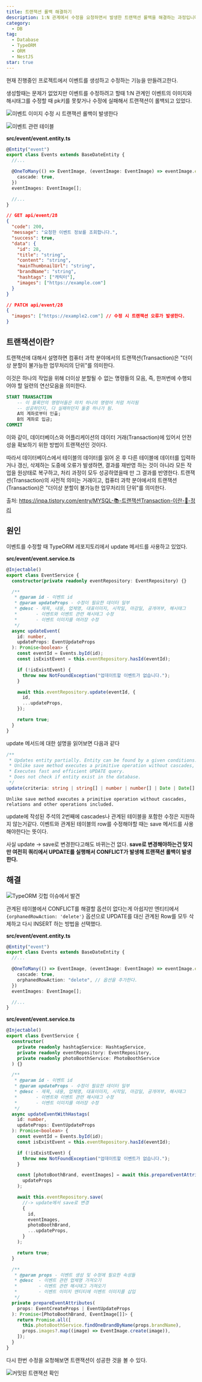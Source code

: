 ```yaml
---
title: 트랜잭션 롤백 해결하기
description: 1:N 관계에서 수정을 요청하면서 발생한 트랜잭션 롤백을 해결하는 과정입니다.
category:
  - DB
tag:
  - Database
  - TypeORM
  - ORM
  - NestJS
star: true
---
```


현재 진행중인 프로젝트에서 이벤트를 생성하고 수정하는 기능을 만들려고한다.

생성할때는 문제가 없었지만 이벤트를 수정하려고 할때 1:N 관계인 이벤트의 이미지와 해시태그를
수정할 때 pk키를 못찾거나 수정에 실패해서 트랜잭션이 롤백되고 있었다.

![이벤트 이미지 수정 시 트랜잭션 롤백이 발생한다](https://github.com/Zamoca42/blog/assets/96982072/74f75939-7aad-418b-966f-d839c47c8bde)

![이벤트 관련 테이블](https://github.com/Zamoca42/blog/assets/96982072/84b03205-12b1-44bd-ba2a-a55f4e12da42)

**src/event/event.entity.ts**

```ts
@Entity("event")
export class Events extends BaseDateEntity {
  //...

  @OneToMany(() => EventImage, (eventImage: EventImage) => eventImage.event, {
    cascade: true,
  })
  eventImages: EventImage[];

  //...
}
```

```json
// GET api/event/28
{
  "code": 200,
  "message": "요청한 이벤트 정보를 조회합니다.",
  "success": true,
  "data": {
    "id": 28,
    "title": "string",
    "content": "string",
    "mainThumbnailUrl": "string",
    "brandName": "string",
    "hashtags": ["캐릭터"],
    "images": ["https://example.com"]
  }
}
```

```json
// PATCH api/event/28
{
  "images": ["https://example2.com"] // 수정 시 트랜잭션 오류가 발생한다.
}
```

## 트랜잭션이란?

트랜잭션에 대해서 설명하면 컴퓨터 과학 분야에서의 트랜잭션(Transaction)은 "더이상 분할이 불가능한 업무처리의 단위"를 의미한다.

이것은 하나의 작업을 위해 더이상 분할될 수 없는 명령들의 모음,
즉, 한꺼번에 수행되어야 할 일련의 연산모음을 의미한다.

```sql
START TRANSACTION
    -- 이 블록안의 명령어들은 마치 하나의 명령어 처럼 처리됨
    -- 성공하던지, 다 실패하던지 둘중 하나가 됨.
    A의 계좌로부터 인출;
    B의 계좌로 입금;
COMMIT
```

이와 같이, 데이터베이스와 어플리케이션의 데이터 거래(Transaction)에 있어서 안전성을 확보하기 위한 방법이 트랜잭션인 것이다.

따라서 데이터베이스에서 테이블의 데이터를 읽어 온 후 다른 테이블에 데이터를 입력하거나 갱신, 삭제하는 도중에 오류가 발생하면,
결과를 재반영 하는 것이 아니라 모든 작업을 원상태로 복구하고, 처리 과정이 모두 성공하였을때 만 그 결과를 반영한다.
트랜잭션(Transaction)의 사전적 의미는 거래이고,
컴퓨터 과학 분야에서의 트랜잭션(Transaction)은 "더이상 분할이 불가능한 업무처리의 단위"를 의미한다.

출처: https://inpa.tistory.com/entry/MYSQL-📚-트랜잭션Transaction-이란-💯-정리

## 원인

이벤트를 수정할 때 TypeORM 레포지토리에서 update 메서드를 사용하고 있었다.

**src/event/event.service.ts**

```ts
@Injectable()
export class EventService {
  constructor(private readonly eventRepository: EventRepository) {}

  /**
   * @param id - 이벤트 id
   * @param updateProps - 수정이 필요한 데이터 일부
   * @desc - 제목, 내용, 업체명, 대표이미지, 시작일, 마감일, 공개여부, 해시태그
   *       - 이벤트와 이벤트 관련 해시태그 수정
   *       - 이벤트 이미지를 여러장 수정
   */
  async updateEvent(
    id: number,
    updateProps: EventUpdateProps
  ): Promise<boolean> {
    const eventId = Events.byId(id);
    const isExistEvent = this.eventRepository.hasId(eventId);

    if (!isExistEvent) {
      throw new NotFoundException("업데이트할 이벤트가 없습니다.");
    }

    await this.eventRepository.update(eventId, {
      id,
      ...updateProps,
    });

    return true;
  }
}
```

update 메서드에 대한 설명을 읽어보면 다음과 같다

```ts
/**
 * Updates entity partially. Entity can be found by a given conditions.
 * Unlike save method executes a primitive operation without cascades, relations and other operations included.
 * Executes fast and efficient UPDATE query.
 * Does not check if entity exist in the database.
 */
update(criteria: string | string[] | number | number[] | Date | Date[] | ObjectId | ObjectId[] | FindOptionsWhere<Entity>, partialEntity: QueryDeepPartialEntity<Entity>): Promise<UpdateResult>;
```

```text
Unlike save method executes a primitive operation without cascades, relations and other operations included.
```

update에 작성된 주석의 2번째에 cascades나 관계된 테이블을 포함한 수정은 지원하지 않는거같다.
이벤트와 관계된 테이블의 row를 수정해야할 때는 save 메서드를 사용해야한다는 뜻이다.

사실 update -> save로 변경한다고해도 바뀌는건 없다.
**save로 변경해야하는건 맞지만 여전히 쿼리에서 UPDATE를 실행해서 CONFLICT가 발생해 트랜잭션 롤백이 발생한다.**

## 해결

![TypeORM 깃헙 이슈에서 발견](https://github.com/Zamoca42/blog/assets/96982072/5b2623ff-756b-4381-9894-cbf6d4eb72c9)

관계된 테이블에서 CONFLICT를 해결할 옵션이 없다는게 아쉽지만 엔티티에서 `{orphanedRowAction: 'delete'}` 옵션으로
UPDATE를 대신 관계된 Row를 모두 삭제하고 다시 INSERT 하는 방법을 선택했다.

**src/event/event.entity.ts**

```ts
@Entity("event")
export class Events extends BaseDateEntity {
  //...

  @OneToMany(() => EventImage, (eventImage: EventImage) => eventImage.event, {
    cascade: true,
    orphanedRowAction: "delete", // 옵션을 추가한다.
  })
  eventImages: EventImage[];

  //...
}
```

**src/event/event.service.ts**

```ts
@Injectable()
export class EventService {
  constructor(
    private readonly hashtagService: HashtagService,
    private readonly eventRepository: EventRepository,
    private readonly photoBoothService: PhotoBoothService
  ) {}

  /**
   * @param id - 이벤트 id
   * @param updateProps - 수정이 필요한 데이터 일부
   * @desc - 제목, 내용, 업체명, 대표이미지, 시작일, 마감일, 공개여부, 해시태그
   *       - 이벤트와 이벤트 관련 해시태그 수정
   *       - 이벤트 이미지를 여러장 수정
   */
  async updateEventWithHastags(
    id: number,
    updateProps: EventUpdateProps
  ): Promise<boolean> {
    const eventId = Events.byId(id);
    const isExistEvent = this.eventRepository.hasId(eventId);

    if (!isExistEvent) {
      throw new NotFoundException("업데이트할 이벤트가 없습니다.");
    }

    const [photoBoothBrand, eventImages] = await this.prepareEventAttributes(
      updateProps
    );

    await this.eventRepository.save(
      //-> update에서 save로 변경
      {
        id,
        eventImages,
        photoBoothBrand,
        ...updateProps,
      }
    );

    return true;
  }

  /**
   * @param props - 이벤트 생성 및 수정에 필요한 속성들
   * @desc  - 이벤트 관련 업체명 가져오기
   *        - 이벤트 관련 해시태그 가져오기
   *        - 이벤트 이미지 엔티티에 이벤트 이미지를 삽입
   */
  private prepareEventAttributes(
    props: EventCreateProps | EventUpdateProps
  ): Promise<[PhotoBoothBrand, EventImage[]]> {
    return Promise.all([
      this.photoBoothService.findOneBrandByName(props.brandName),
      props.images?.map((image) => EventImage.create(image)),
    ]);
  }
}
```

다시 한번 수정을 요청해보면 트랜잭션이 성공한 것을 볼 수 있다.

![커밋된 트랜잭션 확인](https://github.com/Zamoca42/blog/assets/96982072/9ee842f3-c26e-4fc5-b6b6-09bded4f3339)
